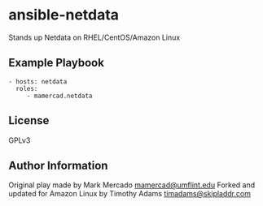ansible-netdata
================

Stands up Netdata on RHEL/CentOS/Amazon Linux

Example Playbook
----------------

    - hosts: netdata
      roles:
         - mamercad.netdata

License
-------

GPLv3

Author Information
------------------

Original play made by Mark Mercado <mamercad@umflint.edu>
Forked and updated for Amazon Linux by Timothy Adams <timadams@skipladdr.com>

